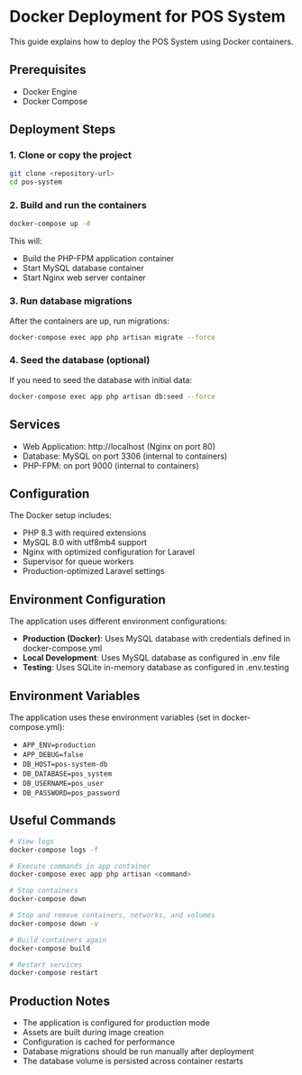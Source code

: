 # Docker Deployment for POS System

This guide explains how to deploy the POS System using Docker containers.

## Prerequisites

- Docker Engine
- Docker Compose

## Deployment Steps

### 1. Clone or copy the project

```bash
git clone <repository-url>
cd pos-system
```

### 2. Build and run the containers

```bash
docker-compose up -d
```

This will:
- Build the PHP-FPM application container
- Start MySQL database container
- Start Nginx web server container

### 3. Run database migrations

After the containers are up, run migrations:

```bash
docker-compose exec app php artisan migrate --force
```

### 4. Seed the database (optional)

If you need to seed the database with initial data:

```bash
docker-compose exec app php artisan db:seed --force
```

## Services

- Web Application: http://localhost (Nginx on port 80)
- Database: MySQL on port 3306 (internal to containers)
- PHP-FPM: on port 9000 (internal to containers)

## Configuration

The Docker setup includes:

- PHP 8.3 with required extensions
- MySQL 8.0 with utf8mb4 support
- Nginx with optimized configuration for Laravel
- Supervisor for queue workers
- Production-optimized Laravel settings

## Environment Configuration

The application uses different environment configurations:

- **Production (Docker)**: Uses MySQL database with credentials defined in docker-compose.yml
- **Local Development**: Uses MySQL database as configured in .env file
- **Testing**: Uses SQLite in-memory database as configured in .env.testing

## Environment Variables

The application uses these environment variables (set in docker-compose.yml):

- `APP_ENV=production`
- `APP_DEBUG=false`
- `DB_HOST=pos-system-db`
- `DB_DATABASE=pos_system`
- `DB_USERNAME=pos_user`
- `DB_PASSWORD=pos_password`

## Useful Commands

```bash
# View logs
docker-compose logs -f

# Execute commands in app container
docker-compose exec app php artisan <command>

# Stop containers
docker-compose down

# Stop and remove containers, networks, and volumes
docker-compose down -v

# Build containers again
docker-compose build

# Restart services
docker-compose restart
```

## Production Notes

- The application is configured for production mode
- Assets are built during image creation
- Configuration is cached for performance
- Database migrations should be run manually after deployment
- The database volume is persisted across container restarts